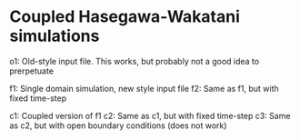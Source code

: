 # Coupled Hasegawa-Wakatani simulations

o1: Old-style input file. This works, but probably not a good idea to prerpetuate

f1: Single domain simulation, new style input file
f2: Same as f1, but with fixed time-step

c1: Coupled version of f1
c2: Same as c1, but with fixed time-step
c3: Same as c2, but with open boundary conditions (does not work)